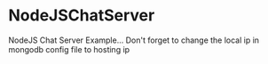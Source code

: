 # NodeJSChatServer
NodeJS Chat Server Example...
Don't forget to change the local ip in mongodb config file to hosting ip
